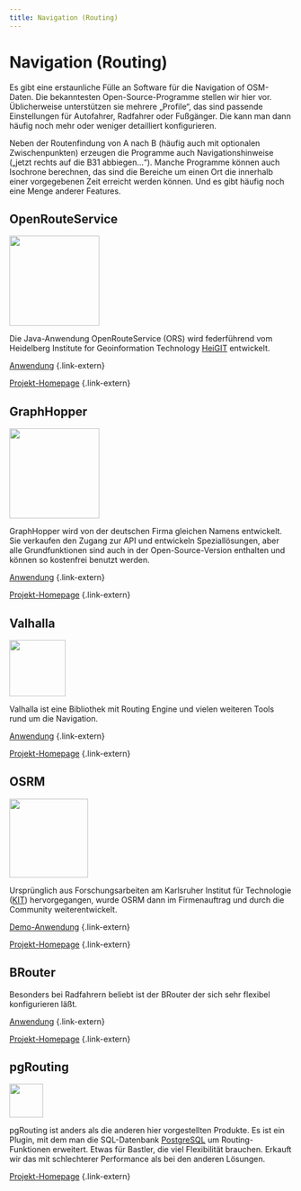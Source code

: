 ```yaml
---
title: Navigation (Routing)
---
```


# Navigation (Routing)

Es gibt eine erstaunliche Fülle an Software für die Navigation of OSM-Daten.
Die bekanntesten Open-Source-Programme stellen wir hier vor. Üblicherweise
unterstützen sie mehrere „Profile“, das sind passende Einstellungen für
Autofahrer, Radfahrer oder Fußgänger. Die kann man dann häufig noch mehr oder
weniger detailliert konfigurieren.

Neben der Routenfindung von A nach B (häufig auch mit optionalen
Zwischenpunkten) erzeugen die Programme auch Navigationshinweise („jetzt rechts
auf die B31 abbiegen...“). Manche Programme können auch Isochrone berechnen,
das sind die Bereiche um einen Ort die innerhalb einer vorgegebenen Zeit
erreicht werden können. Und es gibt häufig noch eine Menge anderer Features.

<div class="grid-container">
<div class="grid-box">

## OpenRouteService

<img class="float-right" src="/img/logos/openrouteservice.png" alt="" width="160"/>

Die Java-Anwendung OpenRouteService (ORS) wird federführend vom Heidelberg
Institute for Geoinformation Technology [HeiGIT](https://heigit.org/)
entwickelt.

[Anwendung](https://maps.openrouteservice.org/)
{.link-extern}

[Projekt-Homepage](https://openrouteservice.org/)
{.link-extern}

</div>
<div class="grid-box">

## GraphHopper

<img class="float-right" src="/img/logos/graphhopper.png" alt="" width="160"/>

GraphHopper wird von der deutschen Firma gleichen Namens entwickelt. Sie
verkaufen den Zugang zur API und entwickeln Speziallösungen, aber alle
Grundfunktionen sind auch in der Open-Source-Version enthalten und können
so kostenfrei benutzt werden.

[Anwendung](https://graphhopper.com/maps/)
{.link-extern}

[Projekt-Homepage](https://www.graphhopper.com/)
{.link-extern}

</div>
<div class="grid-box">

## Valhalla

<img class="float-right" src="/img/logos/valhalla.png" alt="" width="100"/>

Valhalla ist eine Bibliothek mit Routing Engine und vielen weiteren Tools
rund um die Navigation.

[Anwendung](https://valhalla.openstreetmap.de/)
{.link-extern}

[Projekt-Homepage](https://valhalla.github.io/valhalla/)
{.link-extern}

</div>
<div class="grid-box">

## OSRM

<img class="float-right" src="/img/logos/osrm.svg" alt="" width="140"/>

Ursprünglich aus Forschungsarbeiten am Karlsruher Institut für Technologie
([KIT](https://www.kit.edu/)) hervorgegangen, wurde OSRM dann im Firmenauftrag
und durch die Community weiterentwickelt.

[Demo-Anwendung](https://map.project-osrm.org/)
{.link-extern}

[Projekt-Homepage](https://project-osrm.org/)
{.link-extern}

</div>
<div class="grid-box">

## BRouter

Besonders bei Radfahrern beliebt ist der BRouter der sich sehr flexibel
konfigurieren läßt.

[Anwendung](https://brouter.de/brouter-web/)
{.link-extern}

[Projekt-Homepage](https://brouter.de/)
{.link-extern}

</div>

<div class="grid-box">

## pgRouting

<img class="float-right" src="/img/logos/pgrouting.png" alt="" width="60"/>

pgRouting ist anders als die anderen hier vorgestellten Produkte. Es ist ein
Plugin, mit dem man die SQL-Datenbank [PostgreSQL](https://www.postgresql.org/)
um Routing-Funktionen erweitert. Etwas für Bastler, die viel Flexibilität
brauchen. Erkauft wir das mit schlechterer Performance als bei den anderen
Lösungen.

[Projekt-Homepage](https://pgrouting.org/)
{.link-extern}

</div>
</div><!-- grid-container -->

